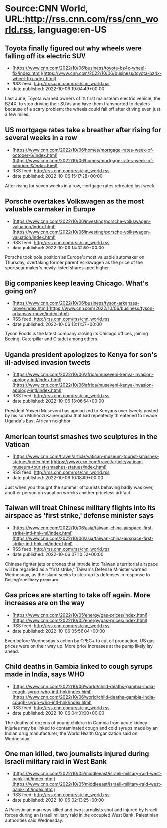 # Source:CNN World, URL:http://rss.cnn.com/rss/cnn_world.rss, language:en-US

## Toyota finally figured out why wheels were falling off its electric SUV
 - [https://www.cnn.com/2022/10/06/business/toyota-bz4x-wheel-fix/index.html](https://www.cnn.com/2022/10/06/business/toyota-bz4x-wheel-fix/index.html)
 - RSS feed: http://rss.cnn.com/rss/cnn_world.rss
 - date published: 2022-10-06 19:04:49+00:00

Last June, Toyota warned owners of its first mainsteam electric vehicle, the BZ4X, to stop driving their SUVs and have them transported to dealers because of a scary problem: the wheels could fall off after driving even just a few miles.

## US mortgage rates take a breather after rising for several weeks in a row
 - [https://www.cnn.com/2022/10/06/homes/mortgage-rates-week-of-october-6/index.html](https://www.cnn.com/2022/10/06/homes/mortgage-rates-week-of-october-6/index.html)
 - RSS feed: http://rss.cnn.com/rss/cnn_world.rss
 - date published: 2022-10-06 15:17:28+00:00

After rising for seven weeks in a row, mortgage rates retreated last week.

## Porsche overtakes Volkswagen as the most valuable carmaker in Europe
 - [https://www.cnn.com/2022/10/06/investing/porsche-volkswagen-valuation/index.html](https://www.cnn.com/2022/10/06/investing/porsche-volkswagen-valuation/index.html)
 - RSS feed: http://rss.cnn.com/rss/cnn_world.rss
 - date published: 2022-10-06 14:32:50+00:00

Porsche took pole position as Europe's most valuable automaker on Thursday, overtaking former parent Volkswagen as the price of the sportscar maker's newly-listed shares sped higher.

## Big companies keep leaving Chicago. What's going on?
 - [https://www.cnn.com/2022/10/06/business/tyson-arkansas-move/index.html](https://www.cnn.com/2022/10/06/business/tyson-arkansas-move/index.html)
 - RSS feed: http://rss.cnn.com/rss/cnn_world.rss
 - date published: 2022-10-06 13:11:37+00:00

Tyson Foods is the latest company closing its Chicago offices, joining Boeing, Caterpillar and Citadel among others.

## Uganda president apologizes to Kenya for son's ill-advised invasion tweets
 - [https://www.cnn.com/2022/10/06/africa/museveni-kenya-invasion-apology-intl/index.html](https://www.cnn.com/2022/10/06/africa/museveni-kenya-invasion-apology-intl/index.html)
 - RSS feed: http://rss.cnn.com/rss/cnn_world.rss
 - date published: 2022-10-06 13:06:54+00:00

President Yoweri Museveni has apologized to Kenyans over tweets posted by his son Muhoozi Kainerugaba that had repeatedly threatened to invade Uganda's East African neighbor.

## American tourist smashes two sculptures in the Vatican
 - [https://www.cnn.com/travel/article/vatican-museum-tourist-smashes-statues/index.html](https://www.cnn.com/travel/article/vatican-museum-tourist-smashes-statues/index.html)
 - RSS feed: http://rss.cnn.com/rss/cnn_world.rss
 - date published: 2022-10-06 10:18:09+00:00

Just when you thought the summer of tourists behaving badly was over, another person on vacation wrecks another priceless artifact.

## Taiwan will treat Chinese military flights into its airspace as 'first strike,' defense minister says
 - [https://www.cnn.com/2022/10/06/asia/taiwan-china-airspace-first-strike-intl-hnk-ml/index.html](https://www.cnn.com/2022/10/06/asia/taiwan-china-airspace-first-strike-intl-hnk-ml/index.html)
 - RSS feed: http://rss.cnn.com/rss/cnn_world.rss
 - date published: 2022-10-06 07:10:52+00:00

Chinese fighter jets or drones that intrude into Taiwan's territorial airspace will be regarded as a "first strike," Taiwan's Defense Minister warned Wednesday, as the island seeks to step-up its defenses in response to Beijing's military pressure.

## Gas prices are starting to take off again. More increases are on the way
 - [https://www.cnn.com/2022/10/05/energy/gas-prices/index.html](https://www.cnn.com/2022/10/05/energy/gas-prices/index.html)
 - RSS feed: http://rss.cnn.com/rss/cnn_world.rss
 - date published: 2022-10-06 05:56:04+00:00

Even before Wednesday's action by OPEC+ to cut oil production, US gas prices were on their way up. More price increases at the pump likely lay ahead.

## Child deaths in Gambia linked to cough syrups made in India, says WHO
 - [https://www.cnn.com/2022/10/06/world/child-deaths-gambia-india-cough-syrup-who-intl-hnk/index.html](https://www.cnn.com/2022/10/06/world/child-deaths-gambia-india-cough-syrup-who-intl-hnk/index.html)
 - RSS feed: http://rss.cnn.com/rss/cnn_world.rss
 - date published: 2022-10-06 04:31:00+00:00

The deaths of dozens of young children in Gambia from acute kidney injuries may be linked to contaminated cough and cold syrups made by an Indian drug manufacturer, the World Health Organization said on Wednesday.

## One man killed, two journalists injured during Israeli military raid in West Bank
 - [https://www.cnn.com/2022/10/05/middleeast/israeli-military-raid-west-bank-intl/index.html](https://www.cnn.com/2022/10/05/middleeast/israeli-military-raid-west-bank-intl/index.html)
 - RSS feed: http://rss.cnn.com/rss/cnn_world.rss
 - date published: 2022-10-06 02:13:25+00:00

A Palestinian man was killed and two journalists shot and injured by Israeli forces during an Israeli military raid in the occupied West Bank, Palestinian authorities said Wednesday.

